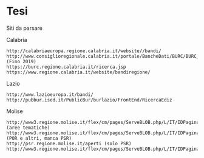 # Tesi

Siti da parsare



Calabria

    http://calabriaeuropa.regione.calabria.it/website//bandi/
    http://www.consiglioregionale.calabria.it/portale/BancheDati/BURC/BURC_I_II_Form (Fino 2019)
    https://burc.regione.calabria.it/ricerca.jsp
    https://www.regione.calabria.it/website/bandiregione/

Lazio

    http://www.lazioeuropa.it/bandi/
    http://pubbur.ised.it/PublicBur/burlazio/FrontEnd/RicercaEdiz


Molise

    http://www3.regione.molise.it/flex/cm/pages/ServeBLOB.php/L/IT/IDPagina/3 (aree tematiche)
    http://www3.regione.molise.it/flex/cm/pages/ServeBLOB.php/L/IT/IDPagina/14700 (POR e altri, manca PSR)
    http://psr.regione.molise.it/aperti (solo PSR)
    http://www3.regione.molise.it/flex/cm/pages/ServeBLOB.php/L/IT/IDPagina/18

